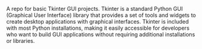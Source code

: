 A repo for basic Tkinter GUI projects.
Tkinter is a standard Python GUI (Graphical User Interface) library that provides a set of tools and widgets to create desktop applications with graphical interfaces. Tkinter is included with most Python installations, making it easily accessible for developers who want to build GUI applications without requiring additional installations or libraries.
